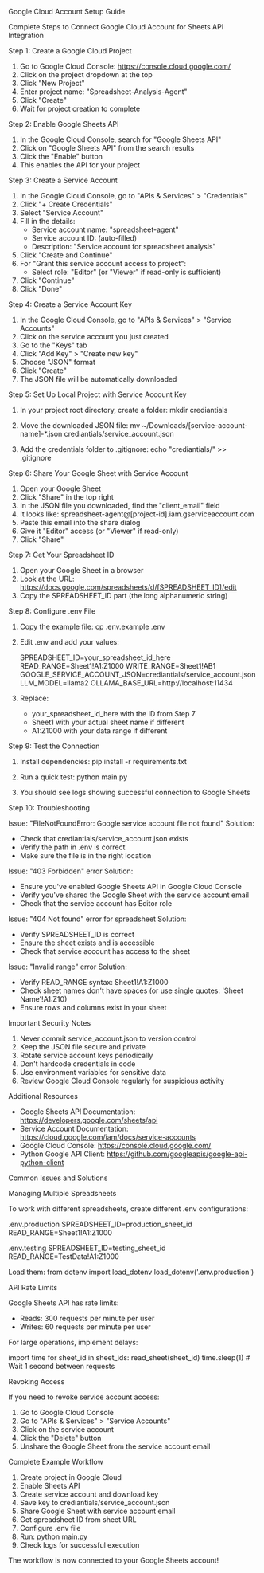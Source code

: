 Google Cloud Account Setup Guide

Complete Steps to Connect Google Cloud Account for Sheets API Integration

Step 1: Create a Google Cloud Project

1. Go to Google Cloud Console: https://console.cloud.google.com/
2. Click on the project dropdown at the top
3. Click "New Project"
4. Enter project name: "Spreadsheet-Analysis-Agent"
5. Click "Create"
6. Wait for project creation to complete

Step 2: Enable Google Sheets API

1. In the Google Cloud Console, search for "Google Sheets API"
2. Click on "Google Sheets API" from the search results
3. Click the "Enable" button
4. This enables the API for your project

Step 3: Create a Service Account

1. In the Google Cloud Console, go to "APIs & Services" > "Credentials"
2. Click "+ Create Credentials"
3. Select "Service Account"
4. Fill in the details:
   - Service account name: "spreadsheet-agent"
   - Service account ID: (auto-filled)
   - Description: "Service account for spreadsheet analysis"
5. Click "Create and Continue"
6. For "Grant this service account access to project":
   - Select role: "Editor" (or "Viewer" if read-only is sufficient)
7. Click "Continue"
8. Click "Done"

Step 4: Create a Service Account Key

1. In the Google Cloud Console, go to "APIs & Services" > "Service Accounts"
2. Click on the service account you just created
3. Go to the "Keys" tab
4. Click "Add Key" > "Create new key"
5. Choose "JSON" format
6. Click "Create"
7. The JSON file will be automatically downloaded

Step 5: Set Up Local Project with Service Account Key

1. In your project root directory, create a folder:
   mkdir crediantials

2. Move the downloaded JSON file:
   mv ~/Downloads/[service-account-name]-*.json crediantials/service_account.json

3. Add the credentials folder to .gitignore:
   echo "crediantials/" >> .gitignore

Step 6: Share Your Google Sheet with Service Account

1. Open your Google Sheet
2. Click "Share" in the top right
3. In the JSON file you downloaded, find the "client_email" field
4. It looks like: spreadsheet-agent@[project-id].iam.gserviceaccount.com
5. Paste this email into the share dialog
6. Give it "Editor" access (or "Viewer" if read-only)
7. Click "Share"

Step 7: Get Your Spreadsheet ID

1. Open your Google Sheet in a browser
2. Look at the URL: https://docs.google.com/spreadsheets/d/[SPREADSHEET_ID]/edit
3. Copy the SPREADSHEET_ID part (the long alphanumeric string)

Step 8: Configure .env File

1. Copy the example file:
   cp .env.example .env

2. Edit .env and add your values:

   SPREADSHEET_ID=your_spreadsheet_id_here
   READ_RANGE=Sheet1!A1:Z1000
   WRITE_RANGE=Sheet1!AB1
   GOOGLE_SERVICE_ACCOUNT_JSON=crediantials/service_account.json
   LLM_MODEL=llama2
   OLLAMA_BASE_URL=http://localhost:11434

3. Replace:
   - your_spreadsheet_id_here with the ID from Step 7
   - Sheet1 with your actual sheet name if different
   - A1:Z1000 with your data range if different

Step 9: Test the Connection

1. Install dependencies:
   pip install -r requirements.txt

2. Run a quick test:
   python main.py

3. You should see logs showing successful connection to Google Sheets

Step 10: Troubleshooting

Issue: "FileNotFoundError: Google service account file not found"
Solution:
- Check that crediantials/service_account.json exists
- Verify the path in .env is correct
- Make sure the file is in the right location

Issue: "403 Forbidden" error
Solution:
- Ensure you've enabled Google Sheets API in Google Cloud Console
- Verify you've shared the Google Sheet with the service account email
- Check that the service account has Editor role

Issue: "404 Not found" error for spreadsheet
Solution:
- Verify SPREADSHEET_ID is correct
- Ensure the sheet exists and is accessible
- Check that service account has access to the sheet

Issue: "Invalid range" error
Solution:
- Verify READ_RANGE syntax: Sheet1!A1:Z1000
- Check sheet names don't have spaces (or use single quotes: 'Sheet Name'!A1:Z10)
- Ensure rows and columns exist in your sheet

Important Security Notes

1. Never commit service_account.json to version control
2. Keep the JSON file secure and private
3. Rotate service account keys periodically
4. Don't hardcode credentials in code
5. Use environment variables for sensitive data
6. Review Google Cloud Console regularly for suspicious activity

Additional Resources

- Google Sheets API Documentation: https://developers.google.com/sheets/api
- Service Account Documentation: https://cloud.google.com/iam/docs/service-accounts
- Google Cloud Console: https://console.cloud.google.com/
- Python Google API Client: https://github.com/googleapis/google-api-python-client

Common Issues and Solutions

Managing Multiple Spreadsheets

To work with different spreadsheets, create different .env configurations:

.env.production
SPREADSHEET_ID=production_sheet_id
READ_RANGE=Sheet1!A1:Z1000

.env.testing
SPREADSHEET_ID=testing_sheet_id
READ_RANGE=TestData!A1:Z1000

Load them:
from dotenv import load_dotenv
load_dotenv('.env.production')

API Rate Limits

Google Sheets API has rate limits:
- Reads: 300 requests per minute per user
- Writes: 60 requests per minute per user

For large operations, implement delays:

import time
for sheet_id in sheet_ids:
    read_sheet(sheet_id)
    time.sleep(1)  # Wait 1 second between requests

Revoking Access

If you need to revoke service account access:

1. Go to Google Cloud Console
2. Go to "APIs & Services" > "Service Accounts"
3. Click on the service account
4. Click the "Delete" button
5. Unshare the Google Sheet from the service account email

Complete Example Workflow

1. Create project in Google Cloud
2. Enable Sheets API
3. Create service account and download key
4. Save key to crediantials/service_account.json
5. Share Google Sheet with service account email
6. Get spreadsheet ID from sheet URL
7. Configure .env file
8. Run: python main.py
9. Check logs for successful execution

The workflow is now connected to your Google Sheets account!
